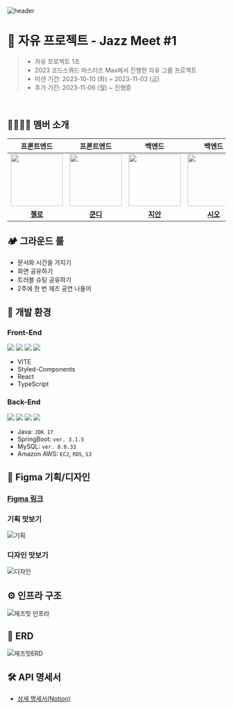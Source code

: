 ![header](https://capsule-render.vercel.app/api?type=waving&height=200&section=header&text=Jazz%20Meet%20프로젝트%20&color=gradient)

# 🎷 자유 프로젝트 - Jazz Meet #1

> - 자유 프로젝트 1조
> - 2023 코드스쿼드 마스터즈 Max에서 진행한 자유 그룹 프로젝트
> - 미션 기간: 2023-10-10 (화) ~ 2023-11-03 (금)
> - 추가 기간: 2023-11-06 (월) ~ 진행중

<br/>

## 👨‍👩‍👧‍👦 멤버 소개

|                                  프론트엔드                                   |                                  프론트엔드                                   |                                    백엔드                                     |                                    백엔드                                     |                                    백엔드                                     |                                                             디자인                                                              |
| :---------------------------------------------------------------------------: | :---------------------------------------------------------------------------: | :---------------------------------------------------------------------------: | :---------------------------------------------------------------------------: | :---------------------------------------------------------------------------: | :-----------------------------------------------------------------------------------------------------------------------------: |
| <img src="https://avatars.githubusercontent.com/u/60080167?v=4" width="120"/> | <img src="https://avatars.githubusercontent.com/u/57666791?v=4" width="120"/> | <img src="https://avatars.githubusercontent.com/u/97204689?v=4" width="120"/> | <img src="https://avatars.githubusercontent.com/u/57451700?v=4" width="120"/> | <img src="https://avatars.githubusercontent.com/u/57559288?v=4" width="120"/> | <img src="https://github.com/jsh3418/js-calculator-bonobono/assets/57666791/c07b481a-1b26-49d0-8db0-0e2738fb7f6f" width="120"/> |
|                   **[젤로](https://github.com/hjsong333)**                    |                    **[쿤디](https://github.com/jsh3418)**                     |                     **[지안](https://github.com/sudago)**                     |                   **[시오](https://github.com/chunghye98)**                   |                    **[이안](https://github.com/jsjseop)**                     |                                      **[다니](https://kimdainiskdaiin.myportfolio.com/)**                                       |

## 🏕️ 그라운드 룰

- 문서화 시간을 가지기
- 화면 공유하기
- 트러블 슈팅 공유하기
- 2주에 한 번 재즈 공연 나들이

## 🔧️ 개발 환경
### Front-End

![](https://img.shields.io/badge/-ReactJs-61DAFB?logo=react&logoColor=white&style=flat)
![](https://img.shields.io/badge/css-1572B6?style=for-the-badge&logo=css3&logoColor=white&style=flat)
![](https://camo.githubusercontent.com/a91f29fbfde227665b0cd5a447c0b035180e8a285bfef1ec8d91c8ba80fcaa20/68747470733a2f2f696d672e736869656c64732e696f2f62616467652f547970657363726970742d3331373843363f7374796c653d666c6174266c6f676f3d54797065536372697074266c6f676f436f6c6f723d7768697465)
![](https://camo.githubusercontent.com/e3883202fdd9cb44fd6a62f35730342d5cd477c3d76a2140aa38aa87eac6b224/68747470733a2f2f696d672e736869656c64732e696f2f62616467652f2d56697375616c25323053747564696f253230436f64652d3030374143433f7374796c653d666c6174266c6f676f3d56697375616c25323053747564696f253230436f6465266c6f676f436f6c6f723d7768697465)

- VITE
- Styled-Components
- React
- TypeScript

### Back-End
![](https://img.shields.io/badge/Java-007396?style=flat&logo=Java&logoColor=white)
![](https://img.shields.io/badge/SpringBoot-6DB33F?style=flat&logo=SpringBoot&logoColor=white)
![](https://img.shields.io/badge/MySQL-4479A1?style=flat&logo=MySQL&logoColor=white)
![](https://img.shields.io/badge/Amazon_AWS-232F3E?style=flat&logo=amazonaws)

- Java: `JDK 17`
- SpringBoot: `ver. 3.1.5`
- MySQL: `ver. 8.0.33`
- Amazon AWS: `EC2`, `RDS`, `S3`


## 🎨 Figma 기획/디자인
### [Figma 링크](https://www.figma.com/file/kbcKC6xKfnibeEHfDZBK7v/%EC%9E%AC%EB%B0%8B-%EA%B8%B0%ED%9A%8D?type=design&node-id=0%3A1&mode=design&t=Vq90asrTzznhL72E-1)
### 기획 맛보기
![기획](https://github.com/jazz-meet/jazz-meet/assets/97204689/ab3fb2ee-76f7-4a83-afa7-a76530c5eb22)
### 디자인 맛보기
![디자인](https://github.com/jazz-meet/jazz-meet/assets/97204689/b7696dff-d503-4963-90f6-a5542a8300fa)

## ⚙️ 인프라 구조
![재즈밋 인프라](https://github.com/jazz-meet/jazz-meet/assets/97204689/1ca67883-7614-4fe8-b4c0-20f44d4868d3)

## 💾 ERD
![재즈밋ERD](https://github.com/jazz-meet/jazz-meet/assets/97204689/d9742b6e-29f7-4e01-bff7-b9c49bcdab24)

## 🛠️ API 명세서
- [상세 명세서(Notion)](https://khundi.notion.site/API-646a4cbd004b433492eeef5f08985618?pvs=4)
